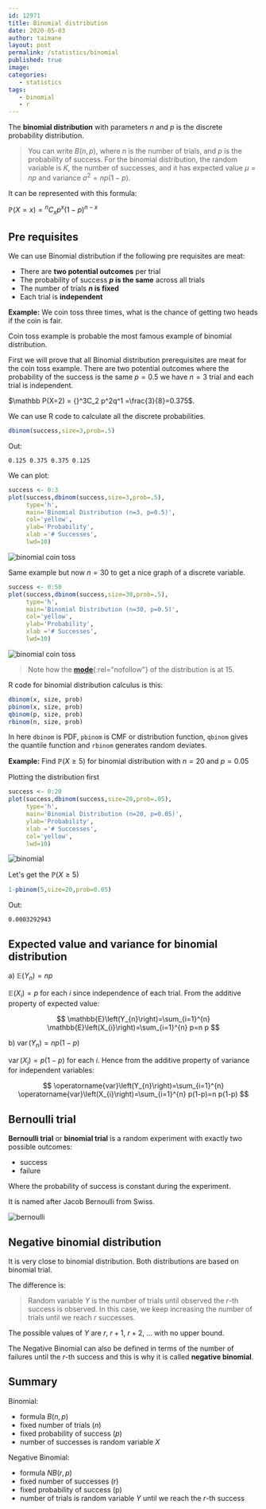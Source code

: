 ```yaml
---
id: 12971
title: Binomial distribution
date: 2020-05-03
author: taimane
layout: post
permalink: /statistics/binomial
published: true
image: 
categories: 
   - statistics
tags:
   - binomial
   - r
---
```

<script type="text/x-mathjax-config">
    MathJax.Hub.Config({
      tex2jax: {
        skipTags: ['script', 'noscript', 'style', 'textarea', 'pre'],
        inlineMath: [['$','$']]
      }
    });
</script>
<script src="https://cdn.mathjax.org/mathjax/latest/MathJax.js?config=TeX-AMS-MML_HTMLorMML" type="text/javascript"></script>

The **binomial distribution** with parameters $n$ and $p$ is the discrete probability distribution.

>You can write $B(n,p)$, where $n$ is the number of trials, and $p$ is the probability of success. For the binomial distribution, the random variable is $K$, the number of successes, and it has expected value $μ=np$ and variance $σ^2=np(1−p)$. 


It can be represented with this formula:

$\mathbb P(X=x)={ }^{n} C_{x} p^{x}(1-p)^{n-x}$


## Pre requisites
We can use Binomial distribution if the following pre requisites are meat:

* There are **two potential outcomes** per trial 
* The probability of success **$p$ is the same** across all trials 
* The number of trials **$n$ is fixed** 
* Each trial is **independent** 

**Example:** We coin toss three times, what is the chance of getting two heads if the coin is fair.

Coin toss example is probable the most famous example of binomial distribution.

First we will prove that all Binomial distribution prerequisites are meat for the coin toss example. There are two potential outcomes where the probability of the success is the same $p=0.5$ we have $n=3$ trial and each trial is independent.

$\mathbb P(X=2) = {}^3C_2 p^2q^1 =\frac{3}{8}=0.375$.

We can use R code to calculate all the discrete probabilities.

```R
dbinom(success,size=3,prob=.5)
```

Out:
```
0.125 0.375 0.375 0.125
```

We can plot:

```R
success <- 0:3
plot(success,dbinom(success,size=3,prob=.5),
     type='h',
     main='Binomial Distribution (n=3, p=0.5)',
     col='yellow',
     ylab='Probability',
     xlab ='# Successes',
     lwd=10)
```

![binomial coin toss](/wp-content/uploads/2021/03/binomial2.png)

Same example but now $n=30$ to get a nice graph of a discrete variable.

```R
success <- 0:50
plot(success,dbinom(success,size=30,prob=.5),
     type='h',
     main='Binomial Distribution (n=30, p=0.5)',
     col='yellow',
     ylab='Probability',
     xlab ='# Successes',
     lwd=10)
```

![binomial coin toss](/wp-content/uploads/2021/03/binomial3.png)

> Note how the [**mode**](https://en.wikipedia.org/wiki/Mode_(statistics)){:rel="nofollow"} of the distribution is at 15.


R code for binomial distribution calculus is this:

```r
dbinom(x, size, prob)
pbinom(x, size, prob)
qbinom(p, size, prob)
rbinom(n, size, prob)
```

In here `dbinom` is PDF, `pbinom` is CMF or distribution function, `qbinom` gives the quantile function and `rbinom` generates random deviates.


**Example:** Find $\mathbb P(X \ge 5)$ for binomial distribution with $n=20$ and $p=0.05$

Plotting the distribution first

```r
success <- 0:20
plot(success,dbinom(success,size=20,prob=.05),
     type='h',
     main='Binomial Distribution (n=20, p=0.05)',
     ylab='Probability',
     xlab ='# Successes',
     col='yellow',
     lwd=10)
```
![binomial](/wp-content/uploads/2021/03/binomial1.png)

Let's get the $\mathbb P(X \ge 5)$ 

```r
1-pbinom(5,size=20,prob=0.05)
```
Out:
```
0.0003292943
```

## Expected value and variance for binomial distribution

a) $\mathbb E\left(Y_{n}\right)=n p$

$\mathbb{E}\left(X_{i}\right)=p$ for each $i$ since independence of each trial. From the additive property of expected value:

$$
\mathbb{E}\left(Y_{n}\right)=\sum_{i=1}^{n} \mathbb{E}\left(X_{i}\right)=\sum_{i=1}^{n} p=n p
$$


b) $\operatorname{var}\left(Y_{n}\right)=n p(1-p)$

$\operatorname{var}\left(X_{i}\right)=p(1-p)$ for each $i$. Hence from the additive property of variance for independent variables:
<div>

$$
\operatorname{var}\left(Y_{n}\right)=\sum_{i=1}^{n} \operatorname{var}\left(X_{i}\right)=\sum_{i=1}^{n} p(1-p)=n p(1-p)
$$
</div>

## Bernoulli trial

**Bernoulli trial** or **binomial trial** is a random experiment with exactly two possible outcomes:

* success
* failure
 
Where the probability of success is constant during the experiment.

It is named after Jacob Bernoulli from Swiss.

![bernoulli](/wp-content/uploads/2021/03/ber2.jpg)


## Negative binomial distribution

It is very close to binomial distribution. Both distributions are based on binomial trial.

The difference is:

>Random variable $Y$ is the number of trials until observed the $r$-th success is observed. In this case, we keep increasing the number of trials until we reach $r$ successes. 


The possible values of $Y$ are $r$, $r+1$, $r+2$, ... with no upper bound. 

The Negative Binomial can also be defined in terms of the number of failures until the $r$-th success and this is why it is called **negative binomial**.


## Summary

Binomial:

* formula $B(n,p)$
* fixed number of trials ($n$)
* fixed probability of success ($p$)
* number of successes is random variable $X$


Negative Binomial:

* formula $NB(r,p)$
* fixed number of successes (r)
* fixed probability of success (p)
* number of trials is random variable $Y$ until we reach the $r$-th success


